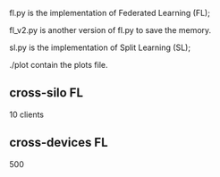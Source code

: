 fl.py is the implementation of Federated Learning (FL);

fl_v2.py is another version of fl.py to save the memory.

sl.py is the implementation of Split Learning (SL);

./plot contain the plots file. 

## cross-silo FL

10 clients

## cross-devices FL

500
